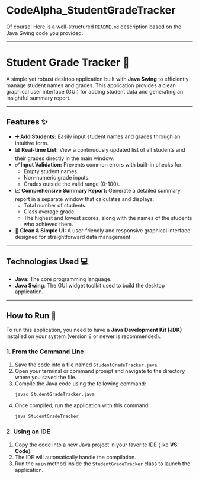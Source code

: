 # CodeAlpha_StudentGradeTracker
Of course\! Here is a well-structured `README.md` description based on the Java Swing code you provided.

-----

# Student Grade Tracker 📝

A simple yet robust desktop application built with **Java Swing** to efficiently manage student names and grades. This application provides a clean graphical user interface (GUI) for adding student data and generating an insightful summary report.

-----

## Features ✨

  * **➕ Add Students:** Easily input student names and grades through an intuitive form.
  * **📊 Real-time List:** View a continuously updated list of all students and their grades directly in the main window.
  * **✅ Input Validation:** Prevents common errors with built-in checks for:
      * Empty student names.
      * Non-numeric grade inputs.
      * Grades outside the valid range (0-100).
  * **📈 Comprehensive Summary Report:** Generate a detailed summary report in a separate window that calculates and displays:
      * Total number of students.
      * Class average grade.
      * The highest and lowest scores, along with the names of the students who achieved them.
  * 🎨 **Clean & Simple UI:** A user-friendly and responsive graphical interface designed for straightforward data management.

-----

## Technologies Used 💻

  * **Java**: The core programming language.
  * **Java Swing**: The GUI widget toolkit used to build the desktop application.

-----

## How to Run 🚀

To run this application, you need to have a **Java Development Kit (JDK)** installed on your system (version 8 or newer is recommended).

### 1\. From the Command Line

1.  Save the code into a file named `StudentGradeTracker.java`.
2.  Open your terminal or command prompt and navigate to the directory where you saved the file.
3.  Compile the Java code using the following command:
    ```bash
    javac StudentGradeTracker.java
    ```
4.  Once compiled, run the application with this command:
    ```bash
    java StudentGradeTracker
    ```

### 2\. Using an IDE

1.  Copy the code into a new Java project in your favorite IDE (like   **VS Code**).
2.  The IDE will automatically handle the compilation.
3.  Run the `main` method inside the `StudentGradeTracker` class to launch the application.
